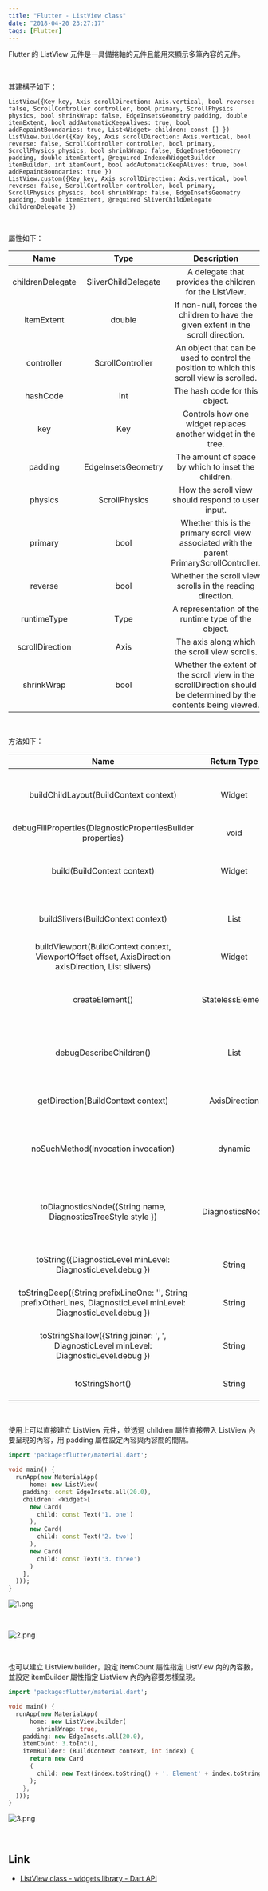 ```yaml
---
title: "Flutter - ListView class"
date: "2018-04-20 23:27:17"
tags: [Flutter]
---
```



Flutter 的 ListView 元件是一具備捲軸的元件且能用來顯示多筆內容的元件。  

<!-- More -->

<br/>


其建構子如下：  

    ListView({Key key, Axis scrollDirection: Axis.vertical, bool reverse: false, ScrollController controller, bool primary, ScrollPhysics physics, bool shrinkWrap: false, EdgeInsetsGeometry padding, double itemExtent, bool addAutomaticKeepAlives: true, bool addRepaintBoundaries: true, List<Widget> children: const [] })
    ListView.builder({Key key, Axis scrollDirection: Axis.vertical, bool reverse: false, ScrollController controller, bool primary, ScrollPhysics physics, bool shrinkWrap: false, EdgeInsetsGeometry padding, double itemExtent, @required IndexedWidgetBuilder itemBuilder, int itemCount, bool addAutomaticKeepAlives: true, bool addRepaintBoundaries: true })
    ListView.custom({Key key, Axis scrollDirection: Axis.vertical, bool reverse: false, ScrollController controller, bool primary, ScrollPhysics physics, bool shrinkWrap: false, EdgeInsetsGeometry padding, double itemExtent, @required SliverChildDelegate childrenDelegate })

<br/>


屬性如下：  

| Name | Type | Description |
|:-------------:|:-------------:|:-----:|
| childrenDelegate | SliverChildDelegate | A delegate that provides the children for the ListView. |
| itemExtent | double | If non-null, forces the children to have the given extent in the scroll direction. |
| controller | ScrollController | An object that can be used to control the position to which this scroll view is scrolled. |
| hashCode | int | The hash code for this object. |
| key | Key | Controls how one widget replaces another widget in the tree. |
| padding | EdgeInsetsGeometry | The amount of space by which to inset the children. |
| physics | ScrollPhysics | How the scroll view should respond to user input. |
| primary | bool | Whether this is the primary scroll view associated with the parent PrimaryScrollController. |
| reverse | bool | Whether the scroll view scrolls in the reading direction. |
| runtimeType | Type | A representation of the runtime type of the object. |
| scrollDirection | Axis | The axis along which the scroll view scrolls. |
| shrinkWrap | bool | Whether the extent of the scroll view in the scrollDirection should be determined by the contents being viewed. |

<br/>


方法如下：

| Name | Return Type | Description |
|:-------------:|:-------------:|:-----:|
| buildChildLayout(BuildContext context) | Widget | Subclasses should override this method to build the layout model. |
| debugFillProperties(DiagnosticPropertiesBuilder properties) | void ||
| build(BuildContext context) | Widget | Describes the part of the user interface represented by this widget. |
| buildSlivers(BuildContext context) | List<Widget> | Build the list of widgets to place inside the viewport. |
| buildViewport(BuildContext context, ViewportOffset offset, AxisDirection axisDirection, List<Widget> slivers) | Widget | Build the viewport. |
| createElement() | StatelessElement | Creates a StatelessElement to manage this widget's location in the tree. |
| debugDescribeChildren() | List<DiagnosticsNode> | Returns a list of DiagnosticsNode objects describing this node's children. |
| getDirection(BuildContext context)  | AxisDirection | Returns the AxisDirection in which the scroll view scrolls. |
| noSuchMethod(Invocation invocation) | dynamic | Invoked when a non-existent method or property is accessed. |
| toDiagnosticsNode({String name, DiagnosticsTreeStyle style }) | DiagnosticsNode | Returns a debug representation of the object that is used by debugging tools and by toStringDeep. |
| toString({DiagnosticLevel minLevel: DiagnosticLevel.debug }) | String | Returns a string representation of this object. |
| toStringDeep({String prefixLineOne: '', String prefixOtherLines, DiagnosticLevel minLevel: DiagnosticLevel.debug }) | String | Returns a string representation of this node and its descendants. |
| toStringShallow({String joiner: ', ', DiagnosticLevel minLevel: DiagnosticLevel.debug }) | String | Returns a one-line detailed description of the object. |
| toStringShort() | String | A short, textual description of this widget. |

<br/>


使用上可以直接建立 ListView 元件，並透過 children 屬性直接帶入 ListView 內要呈現的內容，用 padding 屬性設定內容與內容間的間隔。  

```dart
import 'package:flutter/material.dart';

void main() {
  runApp(new MaterialApp(
      home: new ListView(
    padding: const EdgeInsets.all(20.0),
    children: <Widget>[
      new Card(
        child: const Text('1. one')
      ),
      new Card(
        child: const Text('2. two')
      ),
      new Card(
        child: const Text('3. three')
      )
    ],
  )));
}
```

![1.png](1.png)
 
<br/>

![2.png](2.png)
 
<br/>


也可以建立 ListView.builder，設定 itemCount 屬性指定 ListView 內的內容數，並設定 itemBuilder 屬性指定 ListView 內的內容要怎樣呈現。  

```dart
import 'package:flutter/material.dart';

void main() {
  runApp(new MaterialApp(
      home: new ListView.builder(
        shrinkWrap: true,
    padding: new EdgeInsets.all(20.0),
    itemCount: 3.toInt(),
    itemBuilder: (BuildContext context, int index) {
      return new Card
      (
        child: new Text(index.toString() + '. Element' + index.toString())
      );
    },
  )));
}

```

![3.png](3.png)
 
<br/>


Link
----
* [ListView class - widgets library - Dart API](https://docs.flutter.io/flutter/widgets/ListView-class.html)
